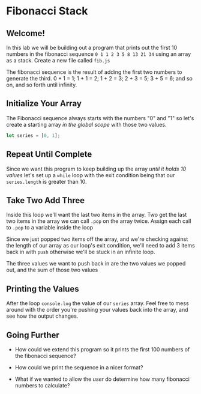 # Fibonacci Stack

## Welcome!

In this lab we will be building out a program that prints out the first 10 numbers in the fibonacci sequence `0 1 1 2 3 5 8 13 21 34` using an array as a stack. Create a new file called `fib.js`

The fibonacci sequence is the result of adding the first two numbers to generate the third. 0 + 1 = 1; 1 + 1 = 2; 1 + 2 = 3; 2 + 3 = 5; 3 + 5 = 6; and so on, and so forth until infinity.

## Initialize Your Array

The Fibonacci sequence always starts with the numbers "0" and "1" so let's create a starting array *in the global scope* with those two values.

```js
let series = [0, 1];
```

## Repeat Until Complete

Since we want this program to keep building up the array *until it holds 10 values* let's set up a `while` loop with the exit condition being that our `series.length` is greater than 10.

## Take Two Add Three

Inside this loop we'll want the last two items in the array. Two get the last two items in the array we can call `.pop` on the array twice. Assign each call to `.pop` to a variable inside the loop

Since we just popped two items off the array, and we're checking against the length of our array as our loop's exit condition, we'll need to add 3 items back in with `push` otherwise we'll be stuck in an infinite loop.

The three values we want to push back in are the two values we popped out, and the sum of those two values

## Printing the Values

After the loop `console.log` the value of our `series` array. Feel free to mess around with the order you're pushing your values back into the array, and see how the output changes.

## Going Further

- How could we extend this program so it prints the first 100 numbers of the fibonacci sequence?

- How could we print the sequence in a nicer format?

- What if we wanted to allow the *user* do determine how many fibonacci numbers to calculate?
